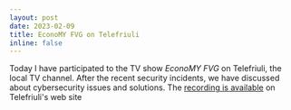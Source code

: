 ```yaml
---
layout: post
date: 2023-02-09
title: EconoMY FVG on Telefriuli
inline: false
---
```

Today I have participated to the TV show *EconoMY FVG* on Telefriuli, the local TV channel. After the recent security incidents, we have discussed about cybersecurity issues and solutions. 
The [recording is available](https://www.telefriuli.it/programmi/economy-fvg/bit-criminali-difendiamoci-9-febbraio-2023/) on Telefriuli's web site